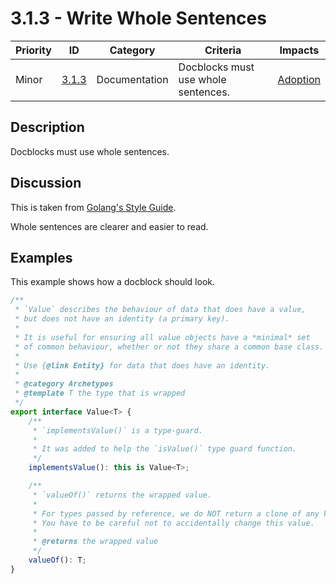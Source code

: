 # 3.1.3 - Write Whole Sentences

Priority | ID | Category | Criteria | Impacts
---------|----|----------|----------|--------
Minor | [3.1.3][3.1.3] | Documentation | Docblocks must use whole sentences. | [Adoption][ADOPTION]

## Description

Docblocks must use whole sentences.

## Discussion

This is taken from [Golang's Style Guide](https://golang.org/doc/effective_go.html).

Whole sentences are clearer and easier to read.

## Examples

This example shows how a docblock should look.

```typescript
/**
 * `Value` describes the behaviour of data that does have a value,
 * but does not have an identity (a primary key).
 *
 * It is useful for ensuring all value objects have a *minimal* set
 * of common behaviour, whether or not they share a common base class.
 *
 * Use {@link Entity} for data that does have an identity.
 *
 * @category Archetypes
 * @template T the type that is wrapped
 */
export interface Value<T> {
    /**
     * `implementsValue()` is a type-guard.
     *
     * It was added to help the `isValue()` type guard function.
     */
    implementsValue(): this is Value<T>;

    /**
     * `valueOf()` returns the wrapped value.
     *
     * For types passed by reference, we do NOT return a clone of any kind.
     * You have to be careful not to accidentally change this value.
     *
     * @returns the wrapped value
     */
    valueOf(): T;
}
```

[ADOPTION]: ../../impacted-areas/ADOPTION.md
[CONTRIBUTIONS]: ../../impacted-areas/CONTRIBUTIONS.md
[CORRECTNESS]: ../../impacted-areas/CORRECTNESS.md
[GOVERNANCE]: ../../impacted-areas/GOVERNANCE.md
[PROJECT-MAINTENANCE]: ../../impacted-areas/PROJECT-MAINTENANCE.md
[ROBUSTNESS]: ../../impacted-areas/ROBUSTNESS.md
[SECURITY]: ../../impacted-areas/SECURITY.md
[TESTABILITY]: ../../impacted-areas/TESTABILITY.md
[3.1.3]: ./3.1.3.md